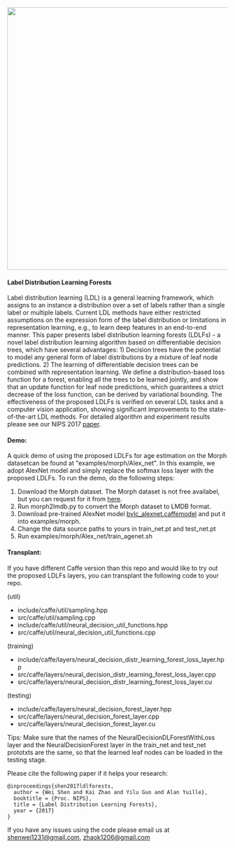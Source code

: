 <img align="center" src="http://wei-shen.weebly.com/uploads/2/3/8/2/23825939/illustration_orig.png" width="600">

#### Label Distribution Learning Forests

Label distribution learning (LDL) is a general learning framework, which assigns to an instance a distribution over a set of labels rather than a single label or multiple labels. Current LDL methods have either restricted assumptions on the expression form of the label distribution or limitations in representation learning, e.g., to learn deep features in an end-to-end manner. This paper presents label distribution learning forests (LDLFs) - a novel label distribution learning algorithm based on differentiable decision trees, which have several advantages: 1) Decision trees have the potential to model any general form of label distributions by a mixture of leaf node predictions. 2) The learning of differentiable decision trees can be combined with representation learning. We define a distribution-based loss function for a forest, enabling all the trees to be learned jointly, and show that an update function for leaf node predictions, which guarantees a strict decrease of the loss function, can be derived by variational bounding. The effectiveness of the proposed LDLFs is verified on several LDL tasks and a computer vision application, showing significant improvements to the state-of-the-art LDL methods. For detailed algorithm and experiment results please see our NIPS 2017 [paper](https://arxiv.org/abs/1702.06086).

#### Demo: 
A quick demo of using the proposed LDLFs for age estimation on the Morph datasetcan be found at "examples/morph/Alex_net". In this example, we adopt AlexNet model and simply replace the softmax loss layer with the proposed LDLFs.
To run the demo, do the following steps:
1. Download the Morph dataset. The Morph dataset is not free availabel, but you can request for it from [here](https://ebill.uncw.edu/C20231_ustores/web/store_main.jsp?STOREID=4).
2. Run morph2lmdb.py to convert the Morph dataset to LMDB format.
3. Download pre-trained AlexNet model [bvlc_alexnet.caffemodel](https://github.com/BVLC/caffe/tree/master/models/bvlc_alexnet) and put it into examples/morph.
4. Change the data source paths to yours in train_net.pt and test_net.pt
5. Run examples/morph/Alex_net/train_agenet.sh

#### Transplant:
If you have different Caffe version than this repo and would like to try out the proposed LDLFs layers, you can transplant the following code to your repo.

(util) 
 - include/caffe/util/sampling.hpp
 - src/caffe/util/sampling.cpp
 - include/caffe/util/neural_decision_util_functions.hpp
 - src/caffe/util/neural_decision_util_functions.cpp

(training) 
 - include/caffe/layers/neural_decision_distr_learning_forest_loss_layer.hpp 
 - src/caffe/layers/neural_decision_distr_learning_forest_loss_layer.cpp
 - src/caffe/layers/neural_decision_distr_learning_forest_loss_layer.cu

(testing) 
 - include/caffe/layers/neural_decision_forest_layer.hpp 
 - src/caffe/layers/neural_decision_forest_layer.cpp
 - src/caffe/layers/neural_decision_forest_layer.cu

Tips: Make sure that the names of the NeuralDecisionDLForestWithLoss layer and the NeuralDecisionForest layer in the train_net and test_net prototxts are the same, so that the learned leaf nodes can be loaded in the testing stage.

Please cite the following paper if it helps your research:

    @inproceedings{shen2017ldlforests,
      author = {Wei Shen and Kai Zhao and Yilu Guo and Alan Yuille},
      booktitle = {Proc. NIPS},
      title = {Label Distribution Learning Forests},
      year = {2017}
    }

If you have any issues using the code please email us at shenwei1231@gmail.com, zhaok1206@gmail.com